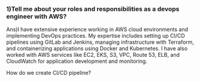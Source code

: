 

### 1)Tell me about your roles and responsibilities as a devops engineer with AWS?
Ans)I have extensive experience working in AWS cloud environments and implementing DevOps practices. My expertise includes setting up CI/CD pipelines using GitLab and Jenkins, managing infrastructure with Terraform, and containerizing applications using Docker and Kubernetes. I have also worked with AWS services like EC2, EKS, S3, VPC, Route 53, ELB, and CloudWatch for application development and monitoring.


How do we create CI/CD pipeline?

